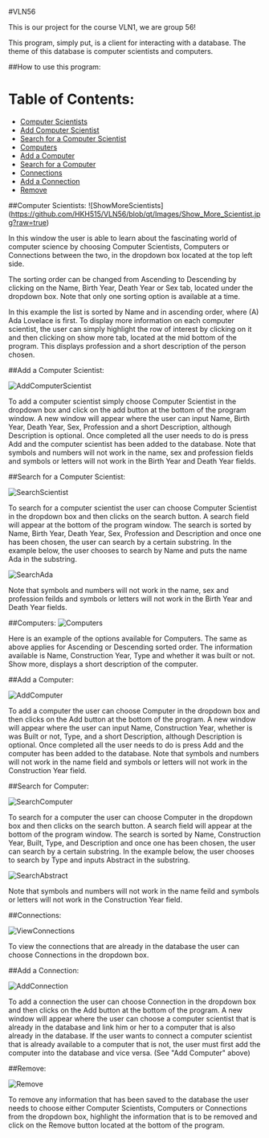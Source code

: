 #VLN56

This is our project for the course VLN1, we are group 56!

This program, simply put, is a client for interacting with a database. The theme of this database is computer scientists and computers.

##How to use this program:

Table of Contents:
==================
* [Computer Scientists](#computer-scientists)
* [Add Computer Scientist](#add-a-computer-scientist)
* [Search for a Computer Scientist](#search-for-a-computer-scientist)
* [Computers](#computers)
* [Add a Computer](#add-a-computer)
* [Search for a Computer](#search-for-computer)
* [Connections](#connections)
* [Add a Connection](#add-a-connection)
* [Remove](#remove)

##Computer Scientists:
![ShowMoreScientists] (https://github.com/HKH515/VLN56/blob/qt/Images/Show_More_Scientist.jpg?raw=true)

In this window the user is able to learn about the fascinating world of computer science by choosing Computer Scientists, Computers or Connections between the two, in the dropdown box located at the top left side.

The sorting order can be changed from Ascending to Descending by clicking on the Name, Birth Year, Death Year or Sex tab, located under the dropdown box. Note that only one sorting option is available at a time. 

In this example the list is sorted by Name and in ascending order, where (A) Ada Lovelace is first. To display more information on each computer scientist, the user can simply highlight the row of interest by clicking on it and then clicking on show more tab, located at the mid bottom of the program. This displays profession and a short description of the person chosen.

##Add a Computer Scientist:

![AddComputerScientist](https://github.com/HKH515/VLN56/blob/qt/Images/Add_Computer_Scientist.jpg?raw=true)

To add a computer scientist simply choose Computer Scientist in the dropdown box and click on the add button at the bottom of the program window. A new window will appear where the user can input Name, Birth Year, Death Year, Sex, Profession and a short Description, although Description is optional. Once completed all the user needs to do is press Add and the computer scientist has been added to the database. Note that symbols and numbers will not work in the name, sex and profession fields and symbols or letters will not work in the Birth Year and Death Year fields.

##Search for a Computer Scientist:

![SearchScientist](https://github.com/HKH515/VLN56/blob/qt/Images/Search_Computer_Scientists.jpg?raw=true)

To search for a computer scientist the user can choose Computer Scientist in the dropdown box and then clicks on the search button. A search field will appear at the bottom of the program window. The search is sorted by Name, Birth Year, Death Year, Sex, Profession and Description and once one has been chosen, the user can search by a certain substring. In the example below, the user chooses to search by Name and puts the name Ada in the substring. 

![SearchAda](https://github.com/HKH515/VLN56/blob/qt/Images/Search_Ada.jpg?raw=true)

Note that symbols and numbers will not work in the name, sex and profession feilds and symbols or letters will not work in the Birth Year and Death Year fields.


##Computers:
![Computers](https://github.com/HKH515/VLN56/blob/qt/Images/Computers.jpg?raw=true)

Here is an example of the options available for Computers. The same as above applies for Ascending or Descending sorted order. The information available is Name, Construction Year, Type and whether it was built or not. Show more, displays a short description of the computer.

##Add a Computer:

![AddComputer](https://github.com/HKH515/VLN56/blob/qt/Images/Add_Computer.jpg?raw=true)

To add a computer the user can choose Computer in the dropdown box and then clicks on the Add button at the bottom of the program. A new window will appear where the user can input Name, Construction Year, whether is was Built or not, Type, and a short Description, although Description is optional. Once completed all the user needs to do is press Add and the computer has been added to the database. Note that symbols and numbers will not work in the name field and symbols or letters will not work in the Construction Year field.

##Search for Computer:

![SearchComputer](https://github.com/HKH515/VLN56/blob/qt/Images/Search_Computers.jpg?raw=true)

To search for a computer the user can choose Computer in the dropdown box and then clicks on the search button. A search field will appear at the bottom of the program window. The search is sorted by Name, Construction Year, Built, Type, and Description and once one has been chosen, the user can search by a certain substring. In the example below, the user chooses to search by Type and inputs Abstract in the substring.

![SearchAbstract](https://github.com/HKH515/VLN56/blob/qt/Images/Search_Abstract.jpg?raw=true)

Note that symbols and numbers will not work in the name feild and symbols or letters will not work in the Construction Year field.

##Connections:

![ViewConnections](https://github.com/HKH515/VLN56/blob/qt/Images/View_Connections.jpg?raw=true)

To view the connections that are already in the database the user can choose Connections in the dropdown box. 

##Add a Connection:

![AddConnection](https://github.com/HKH515/VLN56/blob/qt/Images/Add_Connection.jpg?raw=true)

To add a connection the user can choose Connection in the dropdown box and then clicks on the Add button at the bottom of the program. A new window will appear where the user can choose a computer scientist that is already in the database and link him or her to a computer that is also already in the database. If the user wants to connect a computer scientist that is already available to a computer that is not, the user must first add the computer into the database and vice versa. (See "Add Computer" above)

##Remove:

![Remove](https://github.com/HKH515/VLN56/blob/qt/Images/Remove.jpg?raw=true)

To remove any information that has been saved to the database the user needs to choose either Computer Scientists, Computers or Connections from the dropdown box, highlight the information that is to be removed and click on the Remove button located at the bottom of the program.



